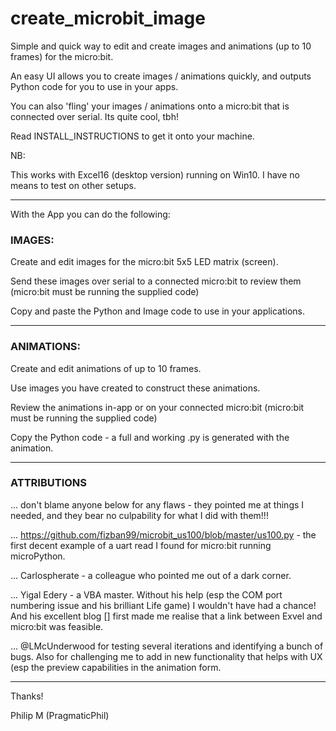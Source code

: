 
# create_microbit_image

Simple and quick way to edit and create images and animations (up to 10 frames) for the micro:bit.

An easy UI allows you to create images / animations quickly, and outputs Python code for you to use in your apps.

You can also 'fling' your images / animations onto a micro:bit that is connected over serial.  Its quite cool, tbh!

Read INSTALL_INSTRUCTIONS to get it onto your machine.

NB:

This works with Excel16 (desktop version) running on Win10.  I have no means to test on other setups.

----------------------------------------------------

With the App you can do the following:

### IMAGES:

Create and edit images for the micro:bit 5x5 LED matrix (screen).

Send these images over serial to a connected micro:bit to review them (micro:bit must be running the supplied code)

Copy and paste the Python and Image code to use in your applications.

----------------------------------------------------

### ANIMATIONS:

Create and edit animations of up to 10 frames.

Use images you have created to construct these animations.

Review the animations in-app or on your connected micro:bit (micro:bit must be running the supplied code)

Copy the Python code - a full and working .py is generated with the animation.

-----------------------------------------------------

### ATTRIBUTIONS

... don't blame anyone below for any flaws - they pointed me at things I needed, and they bear no culpability for what I did with them!!!

... https://github.com/fizban99/microbit_us100/blob/master/us100.py - the first decent example of a uart read I found for micro:bit running microPython.

... Carlospherate - a colleague who pointed me out of a dark corner.

... Yigal Edery - a VBA master.  Without his help (esp the COM port numbering issue and his brilliant Life game) I wouldn't have had a chance!  And his excellent blog [] first made me realise that a link between Exvel and micro:bit was feasible.

... @LMcUnderwood for testing several iterations and identifying a bunch of bugs.  Also for challenging me to add in new functionality that helps with UX (esp the preview capabilities in the animation form.

----------------------------------------------------


Thanks!

Philip M (PragmaticPhil)

